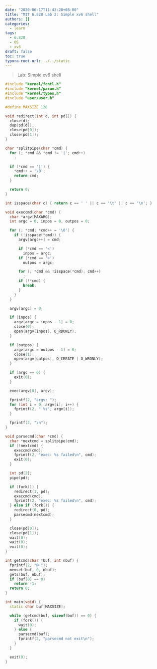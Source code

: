 ```yaml
---
date: "2020-06-17T11:43:20+08:00"
title: "MIT 6.828 Lab 2: Simple xv6 shell"
authors: []
categories:
  - learn
tags:
  - 6.828
  - OS
  - xv6
draft: false
toc: true
typora-root-url: ../../static
---
```


>  Lab: Simple xv6 shell

> <!--希望两天后写完（不可能！明天考试，后天课设答辩，我都还没开始。。。）-->
>
> <!---\- 06-17 :timer_clock: 11:50-->
>
> <!--赶着补录完成了课设答辩（无力吐槽某专业了，考研率高，上研率低，就业质量差，专业设置真的合理？死堆没用的课程有用？学得越多越好（190 学分）？虽然可能大家心知肚明，但是呵呵）-->
>
> <!---\- -06-20 :timer_clock: 12:20-->
>
> <!--说实话，我竟然无从下手（不是完全不知道怎么做，而是不知道怎么做比较好，看来还是不太熟悉类 Linux 的底层），不知道是我对 xv6 不了解（准备对照 Linux 的底层实现来理解 xv6）还是对 c 语言不熟悉（翻了下 K&R 的 c 语言书，我 c 学的确实不好），翻了别人仓库，也没有看到一个很优雅简洁的实现-->
>
> <!--如果有更好的实现，我会来更新的，不能浪费时间了-->
>
> <!---\- 06-21 :timer_clock: 21:25-->

```cpp
#include "kernel/fcntl.h"
#include "kernel/param.h"
#include "kernel/types.h"
#include "user/user.h"

#define MAXSIZE 128

void redirect(int d, int pd[]) {
  close(d);
  dup(pd[d]);
  close(pd[0]);
  close(pd[1]);
}

char *splitpipe(char *cmd) {
  for (; *cmd && *cmd != '|'; cmd++)
    ;

  if (*cmd == '|') {
    *cmd++ = '\0';
    return cmd;
  }

  return 0;
}

int isspace(char c) { return c == ' ' || c == '\t' || c == '\n'; }

void execcmd(char *cmd) {
  char *argv[MAXARG];
  int argc = 0, inpos = 0, outpos = 0;

  for (; *cmd; *cmd++ = '\0') {
    if (!isspace(*cmd)) {
      argv[argc++] = cmd;

      if (*cmd == '<')
        inpos = argc;
      if (*cmd == '>')
        outpos = argc;

      for (; *cmd && !isspace(*cmd); cmd++)
        ;
      if (!*cmd) {
        break;
      }
    }
  }

  argv[argc] = 0;

  if (inpos) {
    argv[argc = inpos - 1] = 0;
    close(0);
    open(argv[inpos], O_RDONLY);
  }

  if (outpos) {
    argv[argc = outpos - 1] = 0;
    close(1);
    open(argv[outpos], O_CREATE | O_WRONLY);
  }

  if (argc == 0) {
    exit(0);
  }

  exec(argv[0], argv);

  fprintf(2, "argv: ");
  for (int i = 0; argv[i]; i++) {
    fprintf(2, " %s", argv[i]);
  }

  fprintf(2, "\n");
}

void parsecmd(char *cmd) {
  char *nextcmd = splitpipe(cmd);
  if (!nextcmd) {
    execcmd(cmd);
    fprintf(2, "exec: %s failed\n", cmd);
    exit(0);
  }

  int pd[2];
  pipe(pd);

  if (fork()) {
    redirect(1, pd);
    execcmd(cmd);
    fprintf(2, "exec: %s failed\n", cmd);
  } else if (fork()) {
    redirect(0, pd);
    parsecmd(nextcmd);
  }

  close(pd[0]);
  close(pd[1]);
  wait(0);
  wait(0);
  exit(0);
}

int getcmd(char *buf, int nbuf) {
  fprintf(2, "@ ");
  memset(buf, 0, nbuf);
  gets(buf, nbuf);
  if (buf[0] == 0)
    return -1;
  return 0;
}

int main(void) {
  static char buf[MAXSIZE];

  while (getcmd(buf, sizeof(buf)) == 0) {
    if (fork()) {
      wait(0);
    } else {
      parsecmd(buf);
      fprintf(2, "parsecmd not exit\n");
    }
  }

  exit(0);
}
```

